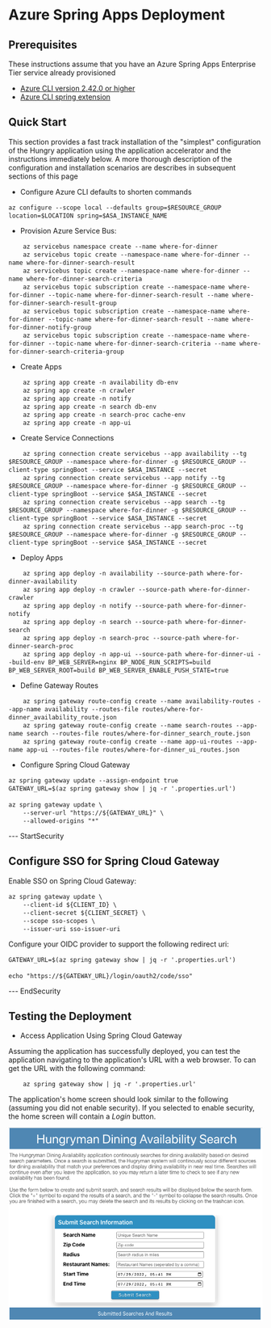 # Azure Spring Apps Deployment

## Prerequisites

These instructions assume that you have an Azure Spring Apps Enterprise Tier service already provisioned

* [Azure CLI version 2.42.0 or higher](https://docs.microsoft.com/cli/azure/install-azure-cli?view=azure-cli-latest)
* [Azure CLI spring extension](https://learn.microsoft.com/en-us/cli/azure/spring)

## Quick Start

This section provides a fast track installation of the "simplest" configuration of the Hungry application using the
application accelerator and the instructions immediately below. A more thorough description of the configuration and
installation scenarios are describes in subsequent sections of this page

* Configure Azure CLI defaults to shorten commands

```shell
az configure --scope local --defaults group=$RESOURCE_GROUP location=$LOCATION spring=$ASA_INSTANCE_NAME
```

* Provision Azure Service Bus:

```shell
    az servicebus namespace create --name where-for-dinner
    az servicebus topic create --namespace-name where-for-dinner --name where-for-dinner-search-result
    az servicebus topic create --namespace-name where-for-dinner --name where-for-dinner-search-criteria
    az servicebus topic subscription create --namespace-name where-for-dinner --topic-name where-for-dinner-search-result --name where-for-dinner-search-result-group
    az servicebus topic subscription create --namespace-name where-for-dinner --topic-name where-for-dinner-search-result --name where-for-dinner-notify-group
    az servicebus topic subscription create --namespace-name where-for-dinner --topic-name where-for-dinner-search-criteria --name where-for-dinner-search-criteria-group
```

* Create Apps

```shell
    az spring app create -n availability db-env
    az spring app create -n crawler
    az spring app create -n notify
    az spring app create -n search db-env
    az spring app create -n search-proc cache-env
    az spring app create -n app-ui
```

* Create Service Connections

```shell
    az spring connection create servicebus --app availability --tg $RESOURCE_GROUP --namespace where-for-dinner -g $RESOURCE_GROUP --client-type springBoot --service $ASA_INSTANCE --secret 
    az spring connection create servicebus --app notify --tg $RESOURCE_GROUP --namespace where-for-dinner -g $RESOURCE_GROUP --client-type springBoot --service $ASA_INSTANCE --secret 
    az spring connection create servicebus --app search --tg $RESOURCE_GROUP --namespace where-for-dinner -g $RESOURCE_GROUP --client-type springBoot --service $ASA_INSTANCE --secret 
    az spring connection create servicebus --app search-proc --tg $RESOURCE_GROUP --namespace where-for-dinner -g $RESOURCE_GROUP --client-type springBoot --service $ASA_INSTANCE --secret 
```

* Deploy Apps

```shell
    az spring app deploy -n availability --source-path where-for-dinner-availability
    az spring app deploy -n crawler --source-path where-for-dinner-crawler
    az spring app deploy -n notify --source-path where-for-dinner-notify
    az spring app deploy -n search --source-path where-for-dinner-search
    az spring app deploy -n search-proc --source-path where-for-dinner-search-proc
    az spring app deploy -n app-ui --source-path where-for-dinner-ui --build-env BP_WEB_SERVER=nginx BP_NODE_RUN_SCRIPTS=build BP_WEB_SERVER_ROOT=build BP_WEB_SERVER_ENABLE_PUSH_STATE=true
```

* Define Gateway Routes

```shell
    az spring gateway route-config create --name availability-routes --app-name availability --routes-file routes/where-for-dinner_availability_route.json
    az spring gateway route-config create --name search-routes --app-name search --routes-file routes/where-for-dinner_search_route.json
    az spring gateway route-config create --name app-ui-routes --app-name app-ui --routes-file routes/where-for-dinner_ui_routes.json
```

* Configure Spring Cloud Gateway

```shell
az spring gateway update --assign-endpoint true
GATEWAY_URL=$(az spring gateway show | jq -r '.properties.url')
    
az spring gateway update \
    --server-url "https://${GATEWAY_URL}" \
    --allowed-origins "*" 
```
--- StartSecurity
## Configure SSO for Spring Cloud Gateway

Enable SSO on Spring Cloud Gateway:

```shell
az spring gateway update \
    --client-id ${CLIENT_ID} \
    --client-secret ${CLIENT_SECRET} \
    --scope sso-scopes \
    --issuer-uri sso-issuer-uri 
```

Configure your OIDC provider to support the following redirect uri:

```shell
GATEWAY_URL=$(az spring gateway show | jq -r '.properties.url')

echo "https://${GATEWAY_URL}/login/oauth2/code/sso" 
```

--- EndSecurity
## Testing the Deployment

* Access Application Using Spring Cloud Gateway

Assuming the application has successfully deployed, you can test the application navigating to the application's URL with a web browser.  To can get the URL with the following command:

```shell
    az spring gateway show | jq -r '.properties.url'
```
The application's home screen should look similar to the following (assuming you did not enable security).  If you selected to enable security, the home screen will contain a *Login* button.

![](images/AppHomeScreen.png)